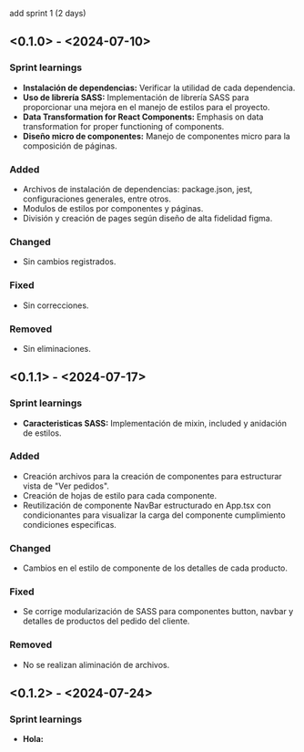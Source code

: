 add sprint 1 (2 days)
## <0.1.0> - <2024-07-10>

### Sprint learnings

* **Instalación de dependencias:** Verificar la utilidad de cada dependencia.
* **Uso de librería SASS:** Implementación de librería SASS para proporcionar una mejora en el manejo de estilos para el proyecto.
* **Data Transformation for React Components:** Emphasis on data transformation for proper functioning of components.
* **Diseño micro de componentes:** Manejo de componentes micro para la composición de páginas.

### Added

* Archivos de instalación de dependencias: package.json, jest, configuraciones generales, entre otros.
* Modulos de estilos por componentes y páginas.
* División y creación de pages según diseño de alta fidelidad figma.


### Changed

* Sin cambios registrados.

### Fixed

* Sin correcciones.

### Removed

* Sin eliminaciones.



## <0.1.1> - <2024-07-17>

### Sprint learnings

* **Caracteristicas SASS:** Implementación de mixin, included y anidación de estilos. 

### Added
* Creación archivos para la creación de componentes para estructurar vista de "Ver pedidos".
* Creación de hojas de estilo para cada componente.
* Reutilización de componente NavBar estructurado en App.tsx con condicionantes para visualizar la carga del componente cumplimiento condiciones especificas.


### Changed

* Cambios en el estilo de componente de los detalles de cada producto.

### Fixed

* Se corrige modularización de SASS para componentes button, navbar y detalles de productos del pedido del cliente.

### Removed
* No se realizan aliminación de archivos.


## <0.1.2> - <2024-07-24>

### Sprint learnings

* **Hola:** 